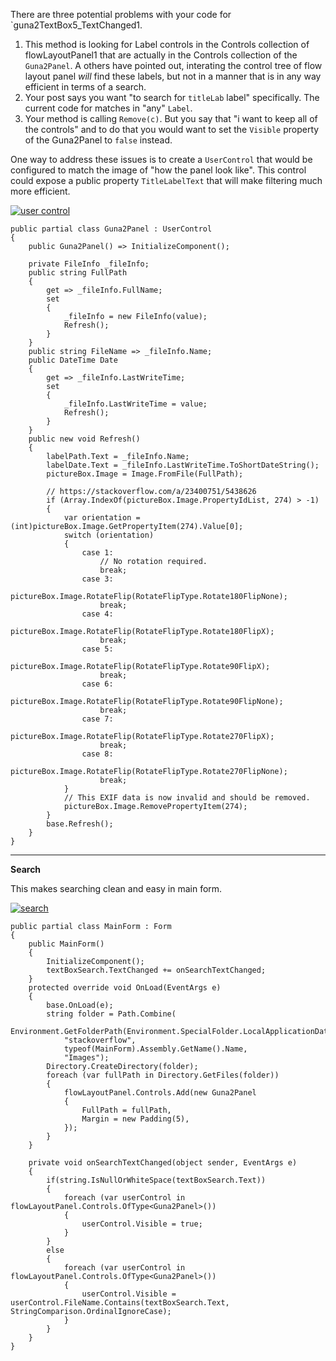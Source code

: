There are three potential problems with your code for `guna2TextBox5_TextChanged1.
1. This method is looking for Label controls in the Controls collection of flowLayoutPanel1 that are actually in the Controls collection of the `Guna2Panel`. A others have pointed out, interating the control tree of flow layout panel _will_ find these labels, but not in a manner that is in any way efficient in terms of a search.
2. Your post says you want "to search for `titleLab` label" specifically. The current code for matches in "any" `Label`.
3. Your method is calling `Remove(c)`. But you say that "i want to keep all of the controls" and to do that you would want to set the `Visible` property of the Guna2Panel to `false` instead.


One way to address these issues is to create a `UserControl` that would be configured to match the image of "how the panel look like". This control could expose a public property `TitleLabelText` that will make filtering much more efficient.

[![user control][1]][1]

    public partial class Guna2Panel : UserControl
    {
        public Guna2Panel() => InitializeComponent();

        private FileInfo _fileInfo;
        public string FullPath
        {
            get => _fileInfo.FullName;
            set
            {
                _fileInfo = new FileInfo(value);
                Refresh();
            }
        }
        public string FileName => _fileInfo.Name;
        public DateTime Date
        {
            get => _fileInfo.LastWriteTime;
            set 
            {
                _fileInfo.LastWriteTime = value;
                Refresh();
            }
        }
        public new void Refresh() 
        {
            labelPath.Text = _fileInfo.Name;
            labelDate.Text = _fileInfo.LastWriteTime.ToShortDateString();
            pictureBox.Image = Image.FromFile(FullPath);

            // https://stackoverflow.com/a/23400751/5438626
            if (Array.IndexOf(pictureBox.Image.PropertyIdList, 274) > -1)
            {
                var orientation = (int)pictureBox.Image.GetPropertyItem(274).Value[0];
                switch (orientation)
                {
                    case 1:
                        // No rotation required.
                        break;
                    case 3:
                        pictureBox.Image.RotateFlip(RotateFlipType.Rotate180FlipNone);
                        break;
                    case 4:
                        pictureBox.Image.RotateFlip(RotateFlipType.Rotate180FlipX);
                        break;
                    case 5:
                        pictureBox.Image.RotateFlip(RotateFlipType.Rotate90FlipX);
                        break;
                    case 6:
                        pictureBox.Image.RotateFlip(RotateFlipType.Rotate90FlipNone);
                        break;
                    case 7:
                        pictureBox.Image.RotateFlip(RotateFlipType.Rotate270FlipX);
                        break;
                    case 8:
                        pictureBox.Image.RotateFlip(RotateFlipType.Rotate270FlipNone);
                        break;
                }
                // This EXIF data is now invalid and should be removed.
                pictureBox.Image.RemovePropertyItem(274);
            }
            base.Refresh();
        }
    }

***
**Search**

This makes searching clean and easy in main form.

[![search][2]][2]

    public partial class MainForm : Form
    {
        public MainForm()
        {
            InitializeComponent();
            textBoxSearch.TextChanged += onSearchTextChanged;
        }
        protected override void OnLoad(EventArgs e)
        {
            base.OnLoad(e);
            string folder = Path.Combine(
                Environment.GetFolderPath(Environment.SpecialFolder.LocalApplicationData),
                "stackoverflow",
                typeof(MainForm).Assembly.GetName().Name,
                "Images");
            Directory.CreateDirectory(folder);
            foreach (var fullPath in Directory.GetFiles(folder))
            {
                flowLayoutPanel.Controls.Add(new Guna2Panel
                {
                    FullPath = fullPath,
                    Margin = new Padding(5),
                });
            }
        }

        private void onSearchTextChanged(object sender, EventArgs e)
        {
            if(string.IsNullOrWhiteSpace(textBoxSearch.Text))
            {
                foreach (var userControl in flowLayoutPanel.Controls.OfType<Guna2Panel>())
                {
                    userControl.Visible = true;
                }
            }
            else
            {
                foreach (var userControl in flowLayoutPanel.Controls.OfType<Guna2Panel>())
                {
                    userControl.Visible = userControl.FileName.Contains(textBoxSearch.Text, StringComparison.OrdinalIgnoreCase);
                }
            }
        }
    }


  [1]: https://i.stack.imgur.com/Xh6zV.png
  [2]: https://i.stack.imgur.com/inVdC.png